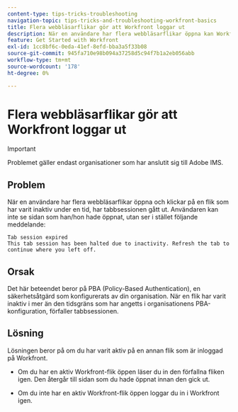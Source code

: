 ```yaml
---
content-type: tips-tricks-troubleshooting
navigation-topic: tips-tricks-and-troubleshooting-workfront-basics
title: Flera webbläsarflikar gör att Workfront loggar ut
description: När en användare har flera webbläsarflikar öppna kan Workfront automatiskt logga ut.
feature: Get Started with Workfront
exl-id: 1cc8bf6c-0eda-41ef-8efd-bba3a5f33b08
source-git-commit: 945fa710e98b094a37258d5c94f7b1a2eb056abb
workflow-type: tm+mt
source-wordcount: '178'
ht-degree: 0%

---
```


# Flera webbläsarflikar gör att Workfront loggar ut

>[!IMPORTANT]
>
>Problemet gäller endast organisationer som har anslutit sig till Adobe IMS.

## Problem

När en användare har flera webbläsarflikar öppna och klickar på en flik som har varit inaktiv under en tid, har tabbsessionen gått ut. Användaren kan inte se sidan som han/hon hade öppnat, utan ser i stället följande meddelande:

```
Tab session expired
This tab session has been halted due to inactivity. Refresh the tab to continue where you left off.
```

## Orsak

Det här beteendet beror på PBA (Policy-Based Authentication), en säkerhetsåtgärd som konfigurerats av din organisation. När en flik har varit inaktiv i mer än den tidsgräns som har angetts i organisationens PBA-konfiguration, förfaller tabbsessionen.

## Lösning

Lösningen beror på om du har varit aktiv på en annan flik som är inloggad på Workfront.

* Om du har en aktiv Workfront-flik öppen läser du in den förfallna fliken igen. Den återgår till sidan som du hade öppnat innan den gick ut.

* Om du inte har en aktiv Workfront-flik öppen loggar du in i Workfront igen.
